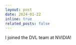 ```yaml
---
layout: post
date: 2024-01-22
inline: true
related_posts: false
---
```



I joined the DVL team at NVIDIA!